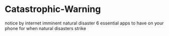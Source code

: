 # Catastrophic-Warning
notice by internet imminent natural disaster 
6 essential apps to have on your phone for when natural disasters strike
